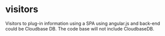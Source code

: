 # visitors
Visitors to plug-in information using a SPA using angular.js and back-end could be Cloudbase DB.  The code base will not include CloudbaseDB.  
